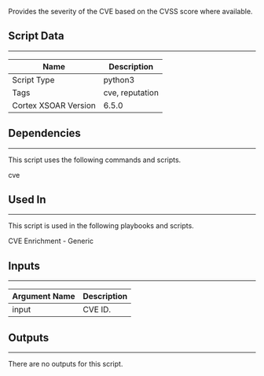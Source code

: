 Provides the severity of the CVE based on the CVSS score where available.

## Script Data

---

| **Name** | **Description** |
| --- | --- |
| Script Type | python3 |
| Tags | cve, reputation |
| Cortex XSOAR Version | 6.5.0 |

## Dependencies

---
This script uses the following commands and scripts.

cve

## Used In

---
This script is used in the following playbooks and scripts.

CVE Enrichment - Generic

## Inputs

---

| **Argument Name** | **Description** |
| --- | --- |
| input | CVE ID. |

## Outputs

---
There are no outputs for this script.
